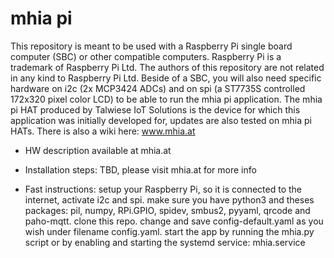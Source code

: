 # mhia pi
This repository is meant to be used with a Raspberry Pi single board computer (SBC) or other compatible computers. Raspberry Pi is a trademark of Raspberry Pi Ltd. The authors of this repository are not related in any kind to Raspberry Pi Ltd.
Beside of a SBC, you will also need specific hardware on i2c (2x MCP3424 ADCs) and on spi (a ST7735S controlled 172x320 pixel color LCD) to be able to run the mhia pi application.
The mhia pi HAT produced by Talwiese IoT Solutions is the device for which this application was initially developed for, updates are also tested on mhia pi HATs.
There is also a wiki here: www.mhia.at
- HW description available at mhia.at

- Installation steps: TBD, please visit mhia.at for more info

- Fast instructions: setup your Raspberry Pi, so it is connected to the internet, activate i2c and spi. make sure you have python3 and theses packages: pil, numpy, RPi.GPIO, spidev, smbus2, pyyaml, qrcode and paho-mqtt. clone this repo. change and save config-default.yaml as you wish under filename config.yaml. start the app by running the mhia.py script or by enabling and starting the systemd service: mhia.service
   
